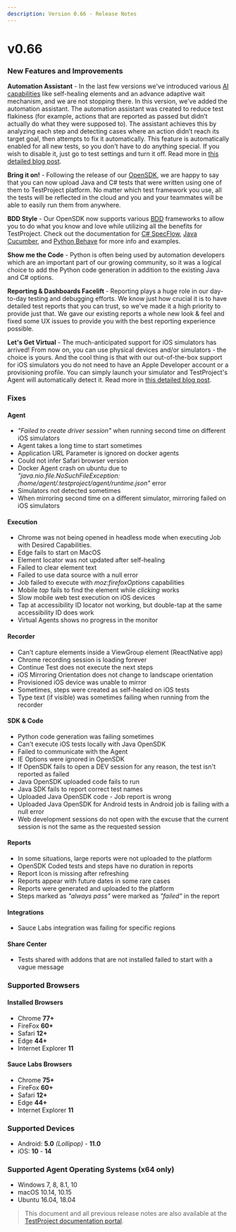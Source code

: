 ```yaml
---
description: Version 0.66 - Release Notes
---
```


# v0.66

### New Features and Improvements

**Automation Assistant** - In the last few versions we've introduced various [AI capabilities](https://testproject.io/ai-tools/) like self-healing elements and an advance adaptive wait mechanism, and we are not stopping there. In this version, we've added the automation assistant. The automation assistant was created to reduce test flakiness \(for example, actions that are reported as passed but didn’t actually do what they were supposed to\). The assistant achieves this by analyzing each step and detecting cases where an action didn’t reach its target goal, then attempts to fix it automatically. This feature is automatically enabled for all new tests, so you don't have to do anything special. If you wish to disable it, just go to test settings and turn it off. Read more in [this detailed blog post](https://blog.testproject.io/2021/01/20/free-appium-ai-tools-for-mobile-testing-finally-here/).

**Bring it on!** - Following the release of our [OpenSDK](https://docs.testproject.io/testproject-sdk/opensdk-v2), we are happy to say that you can now upload Java and C\# tests that were written using one of them to TestProject platform. No matter which test framework you use, all the tests will be reflected in the cloud and you and your teammates will be able to easily run them from anywhere.

**BDD Style** - Our OpenSDK now supports various [BDD](https://docs.testproject.io/testproject-sdk/behavior-driven-development) frameworks to allow you to do what you know and love while utilizing all the benefits for TestProject. Check out the documentation for [C\# SpecFlow](https://docs.testproject.io/testproject-sdk/behavior-driven-development/c-and-specflow-bdd), [Java Cucumber](https://docs.testproject.io/testproject-sdk/behavior-driven-development/cucumber-java), and [Python Behave](https://docs.testproject.io/testproject-sdk/behavior-driven-development/behave-python) for more info and examples.

**Show me the Code** - Python is often being used by automation developers which are an important part of our growing community, so it was a logical choice to add the Python code generation in addition to the existing Java and C\# options.

**Reporting & Dashboards Facelift** - Reporting plays a huge role in our day-to-day testing and debugging efforts. We know just how crucial it is to have detailed test reports that you can trust, so we've made it a high priority to provide just that. We gave our existing reports a whole new look & feel and fixed some UX issues to provide you with the best reporting experience possible.

**Let's Get Virtual** - The much-anticipated support for iOS simulators has arrived! From now on, you can use physical devices and/or simulators - the choice is yours. And the cool thing is that with our out-of-the-box support for iOS simulators you do not need to have an Apple Developer account or a provisioning profile. You can simply launch your simulator and TestProject's Agent will automatically detect it. Read more in [this detailed blog post](https://blog.testproject.io/2021/03/10/automation-testing-with-ios-simulators/).

### Fixes

#### Agent

* _"Failed to create driver session"_ when running second time on different iOS simulators
* Agent takes a long time to start sometimes
* Application URL Parameter is ignored on docker agents
* Could not infer Safari browser version
* Docker Agent crash on ubuntu due to _"java.nio.file.NoSuchFileException: /home/agent/.testproject/agent/runtime.json"_ error
* Simulators not detected sometimes
* When mirroring second time on a different simulator, mirroring failed on iOS simulators

#### Execution

* Chrome was not being opened in headless mode when executing Job with Desired Capabilities.
* Edge fails to start on MacOS
* Element locator was not updated after self-healing
* Failed to clear element text
* Failed to use data source with a null error
* Job failed to execute with _moz:firefoxOptions_ capabilities
* Mobile _tap_ fails to find the element while _clicking_ works
* Slow mobile web test execution on iOS devices
* Tap at accessibility ID locator not working, but double-tap at the same accessibility ID does work
* Virtual Agents shows no progress in the monitor

#### Recorder

* Can't capture elements inside a ViewGroup element \(ReactNative app\)
* Chrome recording session is loading forever
* Continue Test does not execute the next steps
* iOS Mirroring Orientation does not change to landscape orientation
* Provisioned iOS device was unable to mirror
* Sometimes, steps were created as self-healed on iOS tests
* Type text \(if visible\) was sometimes failing when running from the recorder

#### SDK & Code

* Python code generation was failing sometimes
* Can't execute iOS tests locally with Java OpenSDK
* Failed to communicate with the Agent
* IE Options were ignored in OpenSDK
* If OpenSDK fails to open a DEV session for any reason, the test isn't reported as failed
* Java OpenSDK uploaded code fails to run
* Java SDK fails to report correct test names
* Uploaded Java OpenSDK code - Job report is wrong
* Uploaded Java OpenSDK for Android tests in Android job is failing with a null error
* Web development sessions do not open with the excuse that the current session is not the same as the requested session

#### Reports

* In some situations, large reports were not uploaded to the platform
* OpenSDK Coded tests and steps have no duration in reports
* Report Icon is missing after refreshing
* Reports appear with future dates in some rare cases
* Reports were generated and uploaded to the platform
* Steps marked as _"always pass"_ were marked as _"failed"_ in the report

#### Integrations

* Sauce Labs integration was failing for specific regions

#### Share Center

* Tests shared with addons that are not installed failed to start with a vague message

### Supported Browsers

#### Installed Browsers

* Chrome **77+**
* FireFox **60+**
* Safari **12+**
* Edge **44+**
* Internet Explorer **11**

#### Sauce Labs Browsers

* Chrome **75+**
* FireFox **60+**
* Safari **12+**
* Edge **44+**
* Internet Explorer **11**

### Supported Devices

* Android: **5.0** _\(Lollipop\)_ - **11.0**
* iOS: **10** - **14**

### Supported Agent Operating Systems \(x64 only\)

* Windows 7, 8, 8.1, 10
* macOS 10.14, 10.15
* Ubuntu 16.04, 18.04 

> This document and all previous release notes are also available at the [TestProject documentation portal](https://docs.testproject.io/releases).

